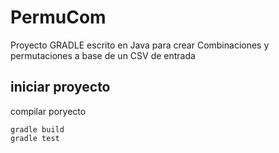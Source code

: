 # PermuCom

Proyecto GRADLE escrito en Java para crear Combinaciones y permutaciones a base de un CSV de entrada
 
 ## iniciar proyecto
 compilar poryecto  
    
    gradle build
    gradle test
 
 